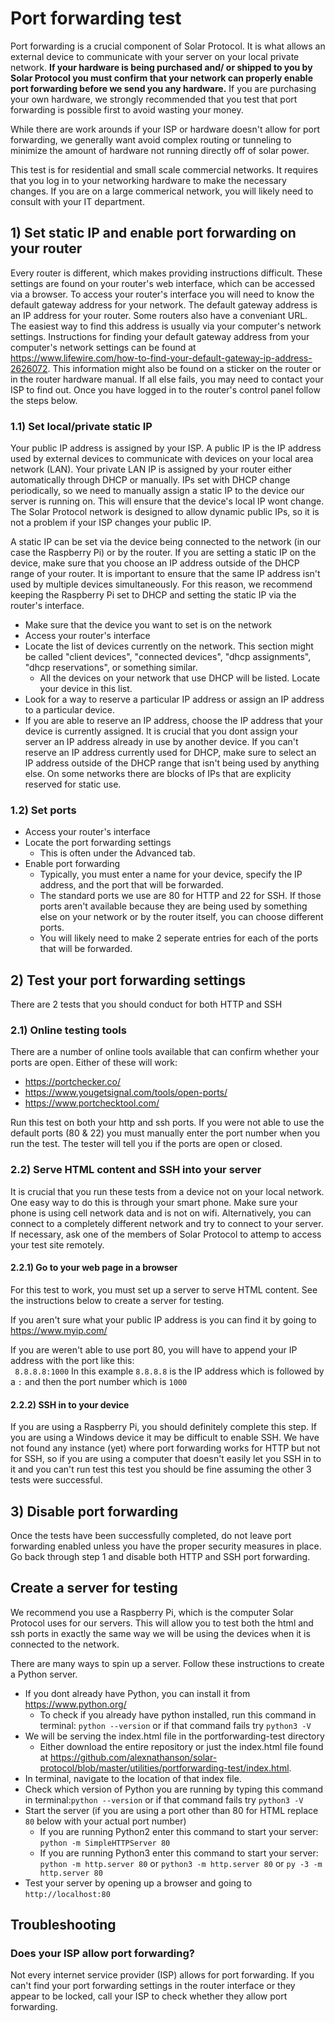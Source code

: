 # Port forwarding test

Port forwarding is a crucial component of Solar Protocol. It is what allows an external device to communicate with your server on your local private network. <strong>If your hardware is being purchased and/ or shipped to you by Solar Protocol you must confirm that your network can properly enable port forwarding before we send you any hardware.</strong> If you are purchasing your own hardware, we strongly recommended that you test that port forwarding is possible first to avoid wasting your money.

While there are work arounds if your ISP or hardware doesn't allow for port forwarding, we generally want avoid complex routing or tunneling to minimize the amount of hardware not running directly off of solar power.

This test is for residential and small scale commercial networks. It requires that you log in to your networking hardware to make the necessary changes. If you are on a large commerical network, you will likely need to consult with your IT department.

## 1) Set static IP and enable port forwarding on your router

Every router is different, which makes providing instructions difficult. These settings are found on your router's web interface, which can be accessed via a browser. To access your router's interface you will need to know the default gateway address for your network. The default gateway address is an IP address for your router. Some routers also have a conveniant URL. The easiest way to find this address is usually via your computer's network settings. Instructions for finding your default gateway address from your computer's network settings can be found at https://www.lifewire.com/how-to-find-your-default-gateway-ip-address-2626072. This information might also be found on a sticker on the router or in the router hardware manual. If all else fails, you may need to contact your ISP to find out. Once you have logged in to the router's control panel follow the steps below.

### 1.1) Set local/private static IP

Your public IP address is assigned by your ISP. A public IP is the IP address used by external devices to communicate with devices on your local area network (LAN). Your private LAN IP is assigned by your router either automatically through DHCP or manually. IPs set with DHCP change periodically, so we need to manually assign a static IP to the device our server is running on. This will ensure that the device's local IP wont change. The Solar Protocol network is designed to allow dynamic public IPs, so it is not a problem if your ISP changes your public IP. 

A static IP can be set via the device being connected to the network (in our case the Raspberry Pi) or by the router. If you are setting a static IP on the device, make sure that you choose an IP address outside of the DHCP range of your router. It is important to ensure that the same IP address isn't used by multiple devices simultaneously. For this reason, we recommend keeping the Raspberry Pi set to DHCP and setting the static IP via the router's interface.

* Make sure that the device you want to set is on the network
* Access your router's interface
* Locate the list of devices currently on the network. This section might be called "client devices", "connected devices", "dhcp assignments", "dhcp reservations", or something similar.
	* All the devices on your network that use DHCP will be listed. Locate your device in this list.  
* Look for a way to reserve a particular IP address or assign an IP address to a particular device.
* If you are able to reserve an IP address, choose the IP address that your device is currently assigned. It is crucial that you dont assign your server an IP address already in use by another device. If you can't reserve an IP address currently used for DHCP, make sure to select an IP address outside of the DHCP range that isn't being used by anything else. On some networks there are blocks of IPs that are explicity reserved for static use.

### 1.2) Set ports

* Access your router's interface
* Locate the port forwarding settings
	* This is often under the Advanced tab.
* Enable port forwarding
	* Typically, you must enter a name for your device, specify the IP address, and the port that will be forwarded.
	* The standard ports we use are 80 for HTTP and 22 for SSH. If those ports aren't available because they are being used by something else on your network or by the router itself, you can choose different ports.
	* You will likely need to make 2 seperate entries for each of the ports that will be forwarded.

## 2) Test your port forwarding settings

There are 2 tests that you should conduct for both HTTP and SSH

### 2.1) Online testing tools

There are a number of online tools available that can confirm whether your ports are open. Either of these will work:

* https://portchecker.co/
* https://www.yougetsignal.com/tools/open-ports/
* https://www.portchecktool.com/

Run this test on both your http and ssh ports. If you were not able to use the default ports (80 & 22) you must manually enter the port number when you run the test. The tester will tell you if the ports are open or closed.

### 2.2) Serve HTML content and SSH into your server

It is crucial that you run these tests from a device not on your local network. One easy way to do this is through your smart phone. Make sure your phone is using cell network data and is not on wifi. Alternatively, you can connect to a completely different network and try to connect to your server. If necessary, ask one of the members of Solar Protocol to attemp to access your test site remotely.

#### 2.2.1) Go to your web page in a browser

For this test to work, you must set up a server to serve HTML content. See the instructions below to create a server for testing.  

If you aren't sure what your public IP address is you can find it by going to https://www.myip.com/

If you are weren't able to use port 80, you will have to append your IP address with the port like this:<br>
` 8.8.8.8:1000` In this example `8.8.8.8` is the IP address which is followed by a `:` and then the port number which is `1000`

#### 2.2.2) SSH in to your device

If you are using a Raspberry Pi, you should definitely complete this step. If you are using a Windows device it may be difficult to enable SSH. We have not found any instance (yet) where port forwarding works for HTTP but not for SSH, so if you are using a computer that doesn't easily let you SSH in to it and you can't run test this test you should be fine assuming the other 3 tests were successful. 

## 3) Disable port forwarding

Once the tests have been successfully completed, do not leave port forwarding enabled unless you have the proper security measures in place. Go back through step 1 and disable both HTTP and SSH port forwarding.

## Create a server for testing

We recommend you use a Raspberry Pi, which is the computer Solar Protocol uses for our servers. This will allow you to test both the html and ssh ports in exactly the same way we will be using the devices when it is connected to the network.

There are many ways to spin up a server. Follow these instructions to create a Python server.

* If you dont already have Python, you can install it from https://www.python.org/
	* To check if you already have python installed, run this command in terminal: `python --version` or if that command fails try `python3 -V`
* We will be serving the index.html file in the portforwarding-test directory
	* Either download the entire repository or just the index.html file found at https://github.com/alexnathanson/solar-protocol/blob/master/utilities/portforwarding-test/index.html.
* In terminal, navigate to the location of that index file.
* Check which version of Python you are running by typing this command in terminal:`python --version` or if that command fails try `python3 -V`
* Start the server (if you are using a port other than 80 for HTML replace `80` below with your actual port number)
	* If you are running Python2 enter this command to start your server: `python -m SimpleHTTPServer 80`
	* If you are running Python3 enter this command to start your server: `python -m http.server 80` or `python3 -m http.server 80` or `py -3 -m http.server 80`
* Test your server by opening up a browser and going to `http://localhost:80`

## Troubleshooting

### Does your ISP allow port forwarding?

Not every internet service provider (ISP) allows for port forwarding. If you can't find your port forwarding settings in the router interface or they appear to be locked, call your ISP to check whether they allow port forwarding. 